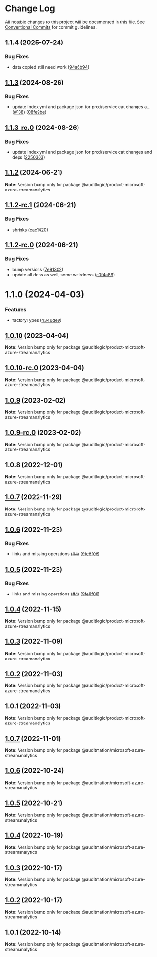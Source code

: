 # Change Log

All notable changes to this project will be documented in this file.
See [Conventional Commits](https://conventionalcommits.org) for commit guidelines.

## 1.1.4 (2025-07-24)


### Bug Fixes

* data copied still need work ([94a6b94](https://github.com/zerobias-org/product/commit/94a6b942fb0516367548599d739529536132755a))





## [1.1.3](https://github.com/auditlogic/product/compare/@auditlogic/product-microsoft-azure-streamanalytics@1.1.2...@auditlogic/product-microsoft-azure-streamanalytics@1.1.3) (2024-08-26)


### Bug Fixes

* update index yml and package json for prod/service cat changes a… ([#138](https://github.com/auditlogic/product/issues/138)) ([08fe9be](https://github.com/auditlogic/product/commit/08fe9beb1c8457462a19bc69caa02e6212d97e1a))





## [1.1.3-rc.0](https://github.com/auditlogic/product/compare/@auditlogic/product-microsoft-azure-streamanalytics@1.1.2...@auditlogic/product-microsoft-azure-streamanalytics@1.1.3-rc.0) (2024-08-26)


### Bug Fixes

* update index yml and package json for prod/service cat changes and deps ([2250303](https://github.com/auditlogic/product/commit/225030363a363608240135b7ebed386b28f01e4b))





## [1.1.2](https://github.com/auditlogic/product/compare/@auditlogic/product-microsoft-azure-streamanalytics@1.1.2-rc.1...@auditlogic/product-microsoft-azure-streamanalytics@1.1.2) (2024-06-21)

**Note:** Version bump only for package @auditlogic/product-microsoft-azure-streamanalytics





## [1.1.2-rc.1](https://github.com/auditlogic/product/compare/@auditlogic/product-microsoft-azure-streamanalytics@1.1.2-rc.0...@auditlogic/product-microsoft-azure-streamanalytics@1.1.2-rc.1) (2024-06-21)


### Bug Fixes

* shrinks ([cac1420](https://github.com/auditlogic/product/commit/cac14200fefcd8183ab69fe89a47bd3f70f563e9))





## [1.1.2-rc.0](https://github.com/auditlogic/product/compare/@auditlogic/product-microsoft-azure-streamanalytics@1.1.0...@auditlogic/product-microsoft-azure-streamanalytics@1.1.2-rc.0) (2024-06-21)


### Bug Fixes

* bump versions ([7e91302](https://github.com/auditlogic/product/commit/7e913023b8b312150ed7762c32fbbe616be71de5))
* update all deps as well, some weirdness ([e0f4a86](https://github.com/auditlogic/product/commit/e0f4a864714e2d3de6bbf3da014d5312fe53be2f))





# [1.1.0](https://github.com/auditlogic/product/compare/@auditlogic/product-microsoft-azure-streamanalytics@1.0.10...@auditlogic/product-microsoft-azure-streamanalytics@1.1.0) (2024-04-03)


### Features

* factoryTypes ([4346de9](https://github.com/auditlogic/product/commit/4346de92693aee892fccf725338ffc7b80ab182b))





## [1.0.10](https://github.com/auditlogic/product/compare/@auditlogic/product-microsoft-azure-streamanalytics@1.0.9...@auditlogic/product-microsoft-azure-streamanalytics@1.0.10) (2023-04-04)

**Note:** Version bump only for package @auditlogic/product-microsoft-azure-streamanalytics





## [1.0.10-rc.0](https://github.com/auditlogic/product/compare/@auditlogic/product-microsoft-azure-streamanalytics@1.0.9...@auditlogic/product-microsoft-azure-streamanalytics@1.0.10-rc.0) (2023-04-04)

**Note:** Version bump only for package @auditlogic/product-microsoft-azure-streamanalytics





## [1.0.9](https://github.com/auditlogic/product/compare/@auditlogic/product-microsoft-azure-streamanalytics@1.0.8...@auditlogic/product-microsoft-azure-streamanalytics@1.0.9) (2023-02-02)

**Note:** Version bump only for package @auditlogic/product-microsoft-azure-streamanalytics





## [1.0.9-rc.0](https://github.com/auditlogic/product/compare/@auditlogic/product-microsoft-azure-streamanalytics@1.0.8...@auditlogic/product-microsoft-azure-streamanalytics@1.0.9-rc.0) (2023-02-02)

**Note:** Version bump only for package @auditlogic/product-microsoft-azure-streamanalytics





## [1.0.8](https://github.com/auditlogic/product/compare/@auditlogic/product-microsoft-azure-streamanalytics@1.0.7...@auditlogic/product-microsoft-azure-streamanalytics@1.0.8) (2022-12-01)

**Note:** Version bump only for package @auditlogic/product-microsoft-azure-streamanalytics





## [1.0.7](https://github.com/auditlogic/product/compare/@auditlogic/product-microsoft-azure-streamanalytics@1.0.6...@auditlogic/product-microsoft-azure-streamanalytics@1.0.7) (2022-11-29)

**Note:** Version bump only for package @auditlogic/product-microsoft-azure-streamanalytics





## [1.0.6](https://github.com/auditlogic/product/compare/@auditlogic/product-microsoft-azure-streamanalytics@1.0.4...@auditlogic/product-microsoft-azure-streamanalytics@1.0.6) (2022-11-23)


### Bug Fixes

* links and missing operations ([#4](https://github.com/auditlogic/product/issues/4)) ([9fe8f08](https://github.com/auditlogic/product/commit/9fe8f08fe7c57fdb79f991ac35bd6ac2e7dcad38))





## [1.0.5](https://github.com/auditlogic/product/compare/@auditlogic/product-microsoft-azure-streamanalytics@1.0.4...@auditlogic/product-microsoft-azure-streamanalytics@1.0.5) (2022-11-23)


### Bug Fixes

* links and missing operations ([#4](https://github.com/auditlogic/product/issues/4)) ([9fe8f08](https://github.com/auditlogic/product/commit/9fe8f08fe7c57fdb79f991ac35bd6ac2e7dcad38))





## [1.0.4](https://github.com/auditlogic/product/compare/@auditlogic/product-microsoft-azure-streamanalytics@1.0.3...@auditlogic/product-microsoft-azure-streamanalytics@1.0.4) (2022-11-15)

**Note:** Version bump only for package @auditlogic/product-microsoft-azure-streamanalytics





## [1.0.3](https://github.com/auditlogic/product/compare/@auditlogic/product-microsoft-azure-streamanalytics@1.0.2...@auditlogic/product-microsoft-azure-streamanalytics@1.0.3) (2022-11-09)

**Note:** Version bump only for package @auditlogic/product-microsoft-azure-streamanalytics





## [1.0.2](https://github.com/auditlogic/product/compare/@auditlogic/product-microsoft-azure-streamanalytics@1.0.1...@auditlogic/product-microsoft-azure-streamanalytics@1.0.2) (2022-11-03)

**Note:** Version bump only for package @auditlogic/product-microsoft-azure-streamanalytics





## 1.0.1 (2022-11-03)

**Note:** Version bump only for package @auditlogic/product-microsoft-azure-streamanalytics





## [1.0.7](https://github.com/auditmation/store-content/compare/@auditmation/microsoft-azure-streamanalytics@1.0.6...@auditmation/microsoft-azure-streamanalytics@1.0.7) (2022-11-01)

**Note:** Version bump only for package @auditmation/microsoft-azure-streamanalytics





## [1.0.6](https://github.com/auditmation/store-content/compare/@auditmation/microsoft-azure-streamanalytics@1.0.5...@auditmation/microsoft-azure-streamanalytics@1.0.6) (2022-10-24)

**Note:** Version bump only for package @auditmation/microsoft-azure-streamanalytics





## [1.0.5](https://github.com/auditmation/store-content/compare/@auditmation/microsoft-azure-streamanalytics@1.0.4...@auditmation/microsoft-azure-streamanalytics@1.0.5) (2022-10-21)

**Note:** Version bump only for package @auditmation/microsoft-azure-streamanalytics





## [1.0.4](https://github.com/auditmation/store-content/compare/@auditmation/microsoft-azure-streamanalytics@1.0.3...@auditmation/microsoft-azure-streamanalytics@1.0.4) (2022-10-19)

**Note:** Version bump only for package @auditmation/microsoft-azure-streamanalytics





## [1.0.3](https://github.com/auditmation/store-content/compare/@auditmation/microsoft-azure-streamanalytics@1.0.2...@auditmation/microsoft-azure-streamanalytics@1.0.3) (2022-10-17)

**Note:** Version bump only for package @auditmation/microsoft-azure-streamanalytics





## [1.0.2](https://github.com/auditmation/store-content/compare/@auditmation/microsoft-azure-streamanalytics@1.0.1...@auditmation/microsoft-azure-streamanalytics@1.0.2) (2022-10-17)

**Note:** Version bump only for package @auditmation/microsoft-azure-streamanalytics





## 1.0.1 (2022-10-14)

**Note:** Version bump only for package @auditmation/microsoft-azure-streamanalytics

